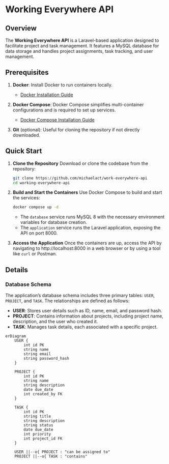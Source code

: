 # Working Everywhere API

## Overview

The **Working Everywhere API** is a Laravel-based application designed to facilitate project and task management. It features a MySQL database for data storage and handles project assignments, task tracking, and user management.

## Prerequisites

1. **Docker**: Install Docker to run containers locally.
   - [Docker Installation Guide](https://docs.docker.com/get-docker/)

2. **Docker Compose**: Docker Compose simplifies multi-container configurations and is required to set up services.
   - [Docker Compose Installation Guide](https://docs.docker.com/compose/install/)

3. **Git** (optional): Useful for cloning the repository if not directly downloaded.

## Quick Start

1. **Clone the Repository**
   Download or clone the codebase from the repository:
   ```bash
   git clone https://github.com/michaelact/work-everywhere-api
   cd working-everywhere-api
   ```

2. **Build and Start the Containers**
   Use Docker Compose to build and start the services:
   ```bash
   docker compose up -d
   ```
   - The `database` service runs MySQL 8 with the necessary environment variables for database creation.
   - The `application` service runs the Laravel application, exposing the API on port 8000.

3. **Access the Application**
   Once the containers are up, access the API by navigating to http://localhost:8000 in a web browser or by using a tool like `curl` or Postman.

## Details

### Database Schema

The application’s database schema includes three primary tables: `USER`, `PROJECT`, and `TASK`. The relationships are defined as follows:

- **USER**: Stores user details such as ID, name, email, and password hash.
- **PROJECT**: Contains information about projects, including project name, description, and the user who created it.
- **TASK**: Manages task details, each associated with a specific project.

```mermaid
erDiagram
    USER {
        int id PK
        string name
        string email
        string password_hash
    }

    PROJECT {
        int id PK
        string name
        string description
        date due_date
        int created_by FK
    }

    TASK {
        int id PK
        string title
        string description
        string status
        date due_date
        int priority
        int project_id FK
    }

    USER ||--o{ PROJECT : "can be assigned to"
    PROJECT ||--o{ TASK : "contains"
```
